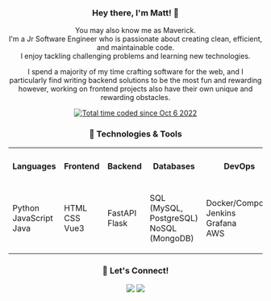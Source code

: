 <h3 align="center">Hey there, I'm Matt! 👋</h3>
<p align="center">
    You may also know me as Maverick.<br />
    I'm a Jr Software Engineer who is passionate about creating clean, efficient, and maintainable code.<br />
    I enjoy tackling challenging problems and learning new technologies.<br />
</p>
<p align="center">
    I spend a majority of my time crafting software for the web, and I particularly find writing backend solutions to be the most fun and rewarding however, working on frontend projects also have their own unique and rewarding obstacles.<br />
</p>
<p align="center">
<a href="https://wakatime.com/@98f82f74-56ef-41ed-aad7-312ed2697484"><img src="https://wakatime.com/badge/user/98f82f74-56ef-41ed-aad7-312ed2697484.svg" alt="Total time coded since Oct 6 2022" /></a>
</p>

<h3 align="center">🔧 Technologies & Tools</h3>


<table align="center">
<tr>
<th>

<h4>Languages</h4>

</th>
<th>

<h4>Frontend</h4>

</th>
<th>

<h4>Backend</h4>

</th>
<th>

<h4>Databases</h4>

</th>
<th>

<h4>DevOps</h4>

</th>
</tr>
<tr>
<td>

Python<br />
JavaScript<br />
Java<br />

</td>
<td>

HTML<br />
CSS<br />
Vue3<br />

</td>
<td>

FastAPI<br />
Flask<br />

</td>
<td>

SQL (MySQL, PostgreSQL)<br />
NoSQL (MongoDB)<br />

</td>
<td>

Docker/Compose<br />
Jenkins<br />
Grafana<br />
AWS<br />

</td>
</tr>
</table>


<h3 align="center">💬 Let's Connect!</h3>
<p align="center">
<a href="https://www.linkedin.com/in/matthew-reeder-willson/"><img src="https://img.shields.io/badge/LinkedIn-0077B5?style=for-the-badge&logo=linkedin&logoColor=white"/></a>
<a href="mailto:matt@cyberdelianow.com"><img src="https://img.shields.io/badge/Email-D14836?style=for-the-badge&logo=gmail&logoColor=white"/></a>
</p>
